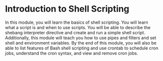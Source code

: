# Introduction to Shell Scripting

In this module, you will learn the basics of shell scripting. You will learn what a script is and when to use scripts. You will be able to describe the shebang interpreter directive and create and run a simple shell script. Additionally, this module will teach you how to use pipes and filters and set shell and environment variables. By the end of this module, you will also be able to list features of Bash shell scripting and use crontab to schedule cron jobs, understand the cron syntax, and view and remove cron jobs.